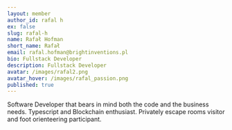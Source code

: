 ```yaml
---
layout: member
author_id: rafal h
ex: false
slug: rafal-h
name: Rafał Hofman
short_name: Rafał
email: rafal.hofman@brightinventions.pl
bio: Fullstack Developer
description: Fullstack Developer
avatar: /images/rafal2.png
avatar_hover: /images/rafal_passion.png
published: true
---
```

Software Developer that bears in mind both the code and the business needs. Typescript and Blockchain enthusiast. Privately escape rooms visitor and foot orienteering participant.
